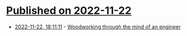 # [Published on 2022-11-22](index.md)

* [2022-11-22, 18:11:11](https://news.ycombinator.com/item?id=33708851) - [Woodworking through the mind of an engineer](https://www.cbc.ca/news/canada/new-brunswick/matthias-wandel-fredericton-woodworker-1.6659038)
